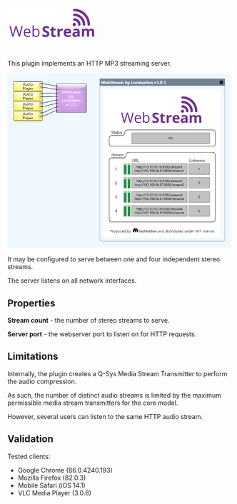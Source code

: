 <img src="img/logo.png" width="200" />

#

This plugin implements an HTTP MP3 streaming server.

<img src="img/screenshot.png" width="500" />

It may be configured to serve between one and four independent stereo streams.

The server listens on all network interfaces.

## Properties

**Stream count** - the number of stereo streams to serve.

**Server port** - the webserver port to listen on for HTTP requests.



## Limitations

Internally, the plugin creates a Q-Sys Media Stream Transmitter to perform the audio compression.

As such, the number of distinct audio streams is limited by the maximum permissible media stream transmitters for the core model.

However, several users can listen to the same HTTP audio stream.



## Validation

Tested clients:

 - Google Chrome (86.0.4240.193)
 - Mozilla Firefox (82.0.3)
 - Mobile Safari (iOS 14.1)
 - VLC Media Player (3.0.8)
